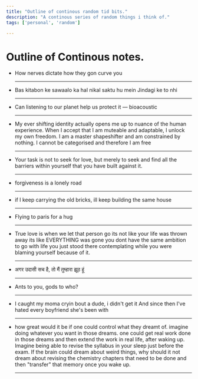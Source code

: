 ```yaml
---
title: "Outline of continous random tid bits."
description: "A continous series of random things i think of."
tags: ['personal', 'random']

---
```


# Outline of Continous notes.

- How nerves dictate how they gon curve you
  
  ---

- Bas kitabon ke sawaalo ka hal nikal saktu hu mein
  Jindagi ke to nhi
  
  ---

- Can listening to our planet help us protect it — bioacoustic
  
  ---

- My ever shifting identity actually opens me up to nuance of the human experience. When I accept that I am muteable and adaptable, I unlock my own freedom. I am a master shapeshifter and am constrained by nothing. I cannot be categorised and therefore I am free
  
  ---

- Your task is not to seek for love, but merely to seek and find all the barriers within yourself that you have built against it.
  
  ---

- forgiveness is a lonely road
  
  ---

- if I keep carrying the old bricks, ill keep building the same house
  
  ---

- Flying to paris for a hug
  
  ---

- True love is when we let that person go its not like your life was thrown away its like EVERYTHING was gone you dont have the same ambition to go with life you just stood there contemplating while you were blaming yourself because of it.
  
  ---

- अगर उदासी सच है, तो मैं तुम्हारा झूठ हूं
  
  ---

- Ants to you, gods to who?
  
  ---

- I caught my moma cryin bout a dude, i didn't get it
  And since then I've hated every boyfriend she's been with
  
  ---

- how great would it be if one could control what they dreamt of. imagine doing whatever you want in those dreams. one could get real work done in those dreams and then extend the work in real life, after waking up.
  Imagine being able to revise the syllabus in your sleep just before the exam.
  If the brain could dream about weird things, why should it not dream about revising the chemistry chapters that need to be done and then "transfer" that memory once you wake up.
  
  ---
